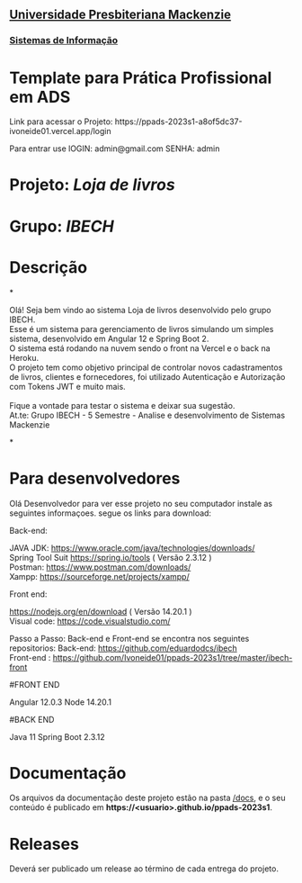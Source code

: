 <h2><a href= "https://www.mackenzie.br">Universidade Presbiteriana Mackenzie</a></h2>
<h3><a href= "https://www.mackenzie.br/graduacao/sao-paulo-higienopolis/sistemas-de-informacao">Sistemas de Informação</a></h3>

# Template para Prática Profissional em ADS

<p>Link para acessar o Projeto: https://ppads-2023s1-a8of5dc37-ivoneide01.vercel.app/login</p> 
<p> Para entrar use lOGIN: admin@gmail.com SENHA: admin


# Projeto: *Loja de livros*

# Grupo: *IBECH*

# Descrição 

*<p>
            Olá! Seja bem vindo ao sistema Loja de livros desenvolvido pelo grupo IBECH.<br />
            Esse é um sistema para gerenciamento de livros simulando um simples sistema, desenvolvido em Angular 12 e
            Spring Boot 2. <br />O sistema está rodando na nuvem sendo o front na Vercel e o back na Heroku.<br />
            O projeto tem como objetivo principal de controlar novos cadastramentos de livros, clientes e fornecedores, foi utilizado Autenticação e Autorização com
            Tokens JWT e muito mais.
            <br /><br /> Fique a vontade para testar o sistema e deixar sua sugestão.
            <br /> At.te: Grupo IBECH -  5 Semestre - Analise e desenvolvimento de Sistemas 
            <br /> Mackenzie
</p>*

# Para desenvolvedores 
<p>Olá Desenvolvedor para ver esse projeto no seu computador instale as seguintes informaçoes.
segue os links para download: <br />

Back-end: <br />

JAVA JDK: https://www.oracle.com/java/technologies/downloads/ <br />
Spring Tool Suit https://spring.io/tools  ( Versão 2.3.12 ) <br />
Postman: https://www.postman.com/downloads/ <br />
Xampp: https://sourceforge.net/projects/xampp/<br />

Front end: <br />

https://nodejs.org/en/download  ( Versão 14.20.1 ) <br />
Visual code: https://code.visualstudio.com/<br />


Passo a Passo: Back-end e Front-end se encontra nos seguintes repositorios: Back-end: https://github.com/eduardodcs/ibech
<br /> Front-end : https://github.com/Ivoneide01/ppads-2023s1/tree/master/ibech-front 

        

<P> #FRONT END

Angular 12.0.3
Node 14.20.1
   
            
#BACK END

Java 11
Spring Boot 2.3.12</p>

# Documentação

Os arquivos da documentação deste projeto estão na pasta [/docs](/docs), e o seu conteúdo é publicado em **https://&lt;usuario&gt;.github.io/ppads-2023s1**.


# Releases

Deverá ser publicado um release ao término de cada entrega do projeto.
